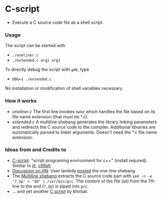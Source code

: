 # C-script
- Execute a C source code file as a shell script. 

### Usage
The script can be started with
- `./oneliner.c` 
- `./extended.c arg1 arg2`

To directly debug the script with `gdb`, type
- `DBG=1 ./extended.c`

No installation or modification of shell variables necessary.

### How it works
- *oneliner.c* The first line invokes `make` which handles the file based on its file name extension (that must be *.c).
- *extended.c* A multiline shebang generates the library linking parameters and redirects the C source code to the compiler. Additional libraries are automatically parsed to linker arguments. Doesn't need the *.c file name extension.

### Ideas from and Credits to
- [C-script](https://github.com/junjihashimoto/c-script): "script programing environment for c++" (install requred). Similar to [jit](https://github.com/radiospiel/jit), [c99sh](https://github.com/RhysU/c99sh)
- [Discussion on HN](https://news.ycombinator.com/item?id=9144467): User lambda [posted](https://news.ycombinator.com/item?id=9145279) the one-line shebang
- The [Multiline shebang](http://rosettacode.org/wiki/Multiline_shebang#C) extracts the C source code part with `sed -n -e '7,$p' < "$0" | /usr/bin/gcc`. The content of the file (`$0`) from the 7th line to the end (`7,$p`) is piped into `gcc`.
- ... and yet another [C script](https://gist.github.com/khirbat/1471088) by khirbat.

